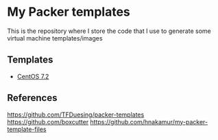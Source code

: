 # My Packer templates
This is the repository where I store the code that I use to generate some virtual machine templates/images

## Templates
- [CentOS 7.2](https://github.com/sergiofsfilho/packer/tree/master/centos-7.2)

## References
https://github.com/TFDuesing/packer-templates
https://github.com/boxcutter
https://github.com/hnakamur/my-packer-template-files

